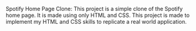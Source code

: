Spotify Home Page Clone: 
This project is a simple clone of the Spotify home page. It is made using only HTML and CSS. This project is made to implement my HTML and CSS skills to replicate a real world application.
